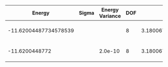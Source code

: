 | Energy                | Sigma | Energy Variance | DOF | Einf              | Method                   | Data Repository                    |
|-----------------------|-------|-----------------|-----|-------------------|--------------------------|------------------------------------|
| -11.62004487734578539 |       |                 | 8   | 3.180067885714286 | Lanczos (Quspin + Scipy) | https://weinbe58.github.io/QuSpin/ |
| -11.6200448772        |       | 2.0e-10         | 8   | 3.180067885714286 | DMRG (MaxBondDim ~1500)  |                                    |
